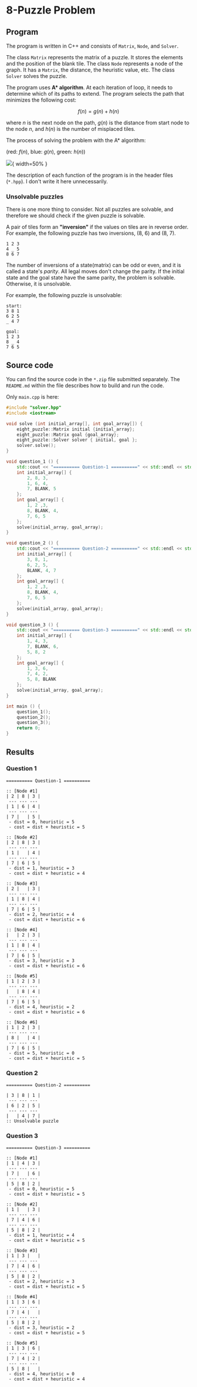 # 8-Puzzle Problem

## Program

The program is written in C++ and consists of `Matrix`, `Node`, and `Solver`.

The class `Matrix` represents the matrix of a puzzle. It stores the elements and the position of the blank tile. The class `Node` represents a node of the graph. It has a `Matrix`, the distance, the heuristic value, etc. The class `Solver` solves the puzzle.

The program uses **A\* algorithm**. At each iteration of loop, it needs to determine which of its paths to extend. The program selects the path that minimizes the following cost:

$$
f(n) = g(n) + h(n)
$$

where $n$ is the next node on the path, $g(n)$ is the distance from start node to the node $n$, and $h(n)$ is the number of misplaced tiles.

The process of solving the problem with the A\* algorithm:

(red: $f(n)$, blue: $g(n)$, green: $h(n)$)

![](assets/8-puzzle.jpg){ width=50% }

The description of each function of the program is in the header files (`*.hpp`). I don't write it here unnecessarily.

### Unsolvable puzzles

There is one more thing to consider. Not all puzzles are solvable, and therefore we should check if the given puzzle is solvable.

A pair of tiles form an **"inversion"** if the values on tiles are in reverse order. For example, the following puzzle has two inversions, (8, 6) and (8, 7).

```
1 2 3
4 _ 5
8 6 7
```

The number of inversions of a state(matrix) can be odd or even, and it is called a state's *parity*. All legal moves don't change the parity. If the initial state and the goal state have the same parity, the problem is solvable. Otherwise, it is unsolvable.

For example, the following puzzle is unsolvable:

```
start:
3 8 1
6 2 5
_ 4 7

goal:
1 2 3
8 _ 4
7 6 5
```

## Source code

You can find the source code in the `*.zip` file submitted separately. The `README.md` within the file describes how to build and run the code.

Only `main.cpp` is here:

```cpp
#include "solver.hpp"
#include <iostream>

void solve (int initial_array[], int goal_array[]) {
    eight_puzzle::Matrix initial {initial_array};
    eight_puzzle::Matrix goal {goal_array};
    eight_puzzle::Solver solver { initial, goal };
    solver.solve();
}

void question_1 () {
    std::cout << "========== Question-1 ==========" << std::endl << std::endl;
    int initial_array[] {
        2, 8, 3,
        1, 6, 4,
        7, BLANK, 5
    };
    int goal_array[] {
        1, 2 ,3,
        8, BLANK, 4,
        7, 6, 5
    };
    solve(initial_array, goal_array);
}

void question_2 () {
    std::cout << "========== Question-2 ==========" << std::endl << std::endl;
    int initial_array[] {
        3, 8, 1,
        6, 2, 5,
        BLANK, 4, 7
    };
    int goal_array[] {
        1, 2 ,3,
        8, BLANK, 4,
        7, 6, 5
    };
    solve(initial_array, goal_array);
}

void question_3 () {
    std::cout << "========== Question-3 ==========" << std::endl << std::endl;
    int initial_array[] {
        1, 4, 3,
        7, BLANK, 6,
        5, 8, 2
    };
    int goal_array[] {
        1, 3, 6,
        7, 4, 2,
        5, 8, BLANK
    };
    solve(initial_array, goal_array);
}

int main () {
    question_1();
    question_2();
    question_3();
    return 0;
}
```

## Results

### Question 1

```
========== Question-1 ==========

:: [Node #1]
| 2 | 8 | 3 |
 --- --- ---
| 1 | 6 | 4 |
 --- --- ---
| 7 |   | 5 |
 - dist = 0, heuristic = 5
 - cost = dist + heuristic = 5

:: [Node #2]
| 2 | 8 | 3 |
 --- --- ---
| 1 |   | 4 |
 --- --- ---
| 7 | 6 | 5 |
 - dist = 1, heuristic = 3
 - cost = dist + heuristic = 4

:: [Node #3]
| 2 |   | 3 |
 --- --- ---
| 1 | 8 | 4 |
 --- --- ---
| 7 | 6 | 5 |
 - dist = 2, heuristic = 4
 - cost = dist + heuristic = 6

:: [Node #4]
|   | 2 | 3 |
 --- --- ---
| 1 | 8 | 4 |
 --- --- ---
| 7 | 6 | 5 |
 - dist = 3, heuristic = 3
 - cost = dist + heuristic = 6

:: [Node #5]
| 1 | 2 | 3 |
 --- --- ---
|   | 8 | 4 |
 --- --- ---
| 7 | 6 | 5 |
 - dist = 4, heuristic = 2
 - cost = dist + heuristic = 6

:: [Node #6]
| 1 | 2 | 3 |
 --- --- ---
| 8 |   | 4 |
 --- --- ---
| 7 | 6 | 5 |
 - dist = 5, heuristic = 0
 - cost = dist + heuristic = 5
```

### Question 2

```
========== Question-2 ==========

| 3 | 8 | 1 |
 --- --- ---
| 6 | 2 | 5 |
 --- --- ---
|   | 4 | 7 |
:: Unsolvable puzzle
```

### Question 3

```
========== Question-3 ==========

:: [Node #1]
| 1 | 4 | 3 |
 --- --- ---
| 7 |   | 6 |
 --- --- ---
| 5 | 8 | 2 |
 - dist = 0, heuristic = 5
 - cost = dist + heuristic = 5

:: [Node #2]
| 1 |   | 3 |
 --- --- ---
| 7 | 4 | 6 |
 --- --- ---
| 5 | 8 | 2 |
 - dist = 1, heuristic = 4
 - cost = dist + heuristic = 5

:: [Node #3]
| 1 | 3 |   |
 --- --- ---
| 7 | 4 | 6 |
 --- --- ---
| 5 | 8 | 2 |
 - dist = 2, heuristic = 3
 - cost = dist + heuristic = 5

:: [Node #4]
| 1 | 3 | 6 |
 --- --- ---
| 7 | 4 |   |
 --- --- ---
| 5 | 8 | 2 |
 - dist = 3, heuristic = 2
 - cost = dist + heuristic = 5

:: [Node #5]
| 1 | 3 | 6 |
 --- --- ---
| 7 | 4 | 2 |
 --- --- ---
| 5 | 8 |   |
 - dist = 4, heuristic = 0
 - cost = dist + heuristic = 4
```
